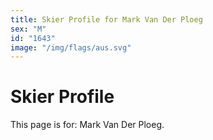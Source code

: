 ```yaml
---
title: Skier Profile for Mark Van Der Ploeg
sex: "M"
id: "1643"
image: "/img/flags/aus.svg" 
---
```


# Skier Profile

This page is for: Mark Van Der Ploeg.
    